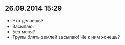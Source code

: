 ## 26.09.2014 15:29

- Что делаешь?
- Засыпаю.
- Без меня?
- Трупы блять землей засыпаю! Че к ним хочешь?
